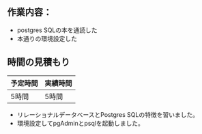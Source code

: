 ## 作業内容：
* postgres SQLの本を通読した
* 本通りの環境設定した
## 時間の見積もり
予定時間 | 実績時間
-- | --
5時間 | 5時間

* リレーショナルデータベースとPostgres SQLの特徴を習いました。
* 環境設定してpgAdminとpsqlを起動しました。
